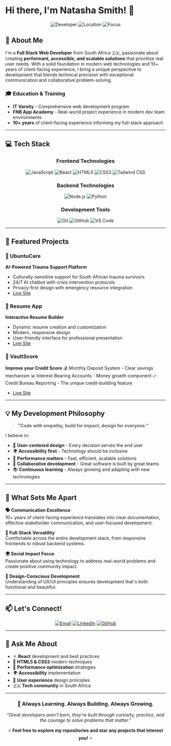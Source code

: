 # Hi there, I'm Natasha Smith! 👋

<div align="center">

![Developer](https://img.shields.io/badge/Full%20Stack-Developer-blueviolet)
![Location](https://img.shields.io/badge/Location-South%20Africa%20🇿🇦-green)
![Focus](https://img.shields.io/badge/Focus-User%20Centered%20Design-orange)

</div>

## 🚀 About Me

I'm a **Full Stack Web Developer** from South Africa 🇿🇦, passionate about creating **performant, accessible, and scalable solutions** that prioritize real user needs. With a solid foundation in modern web technologies and 10+ years of client-facing experience, I bring a unique perspective to development that blends technical precision with exceptional communication and collaborative problem-solving.

### 🎓 Education & Training
- **IT Varsity** - Comprehensive web development program
- **FNB App Academy** - Real-world project experience in modern dev team environments
- **10+ years** of client-facing experience informing my full-stack approach

---

## 💻 Tech Stack

<div align="center">

### Frontend Technologies
![JavaScript](https://img.shields.io/badge/-JavaScript-F7DF1E?style=for-the-badge&logo=javascript&logoColor=black)
![React](https://img.shields.io/badge/-React-61DAFB?style=for-the-badge&logo=react&logoColor=black)
![HTML5](https://img.shields.io/badge/-HTML5-E34F26?style=for-the-badge&logo=html5&logoColor=white)
![CSS3](https://img.shields.io/badge/-CSS3-1572B6?style=for-the-badge&logo=css3&logoColor=white)
![Tailwind CSS](https://img.shields.io/badge/-Tailwind_CSS-38B2AC?style=for-the-badge&logo=tailwind-css&logoColor=white)

### Backend Technologies
![Node.js](https://img.shields.io/badge/-Node.js-339933?style=for-the-badge&logo=node.js&logoColor=white)
![Python](https://img.shields.io/badge/-Python-3776AB?style=for-the-badge&logo=python&logoColor=white)

### Development Tools
![Git](https://img.shields.io/badge/-Git-F05032?style=for-the-badge&logo=git&logoColor=white)
![GitHub](https://img.shields.io/badge/-GitHub-181717?style=for-the-badge&logo=github&logoColor=white)
![VS Code](https://img.shields.io/badge/-VS%20Code-007ACC?style=for-the-badge&logo=visual-studio-code&logoColor=white)

</div>

---

## 🌟 Featured Projects

### 🤝 UbuntuCare
**AI-Powered Trauma Support Platform**
- Culturally-sensitive support for South African trauma survivors
- 24/7 AI chatbot with crisis intervention protocols
- Privacy-first design with emergency resource integration
- [Live Site](https://natashaxdev.github.io/UbuntuCare/)

### 📄 Resume App
**Interactive Resume Builder**
- Dynamic resume creation and customization
- Modern, responsive design
- User-friendly interface for professional presentation
- [Live Site](https://natashaxdev.github.io/Resume-App/)

### 🔐 VaultScore
**Improve your Credit Score**
💰 Monthly Deposit System - Clear savings mechanism
📊 Interest-Bearing Accounts - Money growth component
📈 Credit Bureau Reporting - The unique credit-building feature
- [Live Site](https://natashaxdev.github.io/VaultScore/)

---

## 💡 My Development Philosophy

> **"Code with empathy, build for impact, design for everyone."**

I believe in:
- 🎯 **User-centered design** - Every decision serves the end user
- 🌍 **Accessibility first** - Technology should be inclusive
- 🚀 **Performance matters** - Fast, efficient, scalable solutions
- 🤝 **Collaborative development** - Great software is built by great teams
- 📚 **Continuous learning** - Always growing and adapting with new technologies



---

## 🌟 What Sets Me Apart

**🗣️ Communication Excellence**  
10+ years of client-facing experience translates into clear documentation, effective stakeholder communication, and user-focused development.

**🔧 Full-Stack Versatility**  
Comfortable across the entire development stack, from responsive frontends to robust backend systems.

**🌍 Social Impact Focus**  
Passionate about using technology to address real-world problems and create positive community impact.

**🎨 Design-Conscious Development**  
Understanding of UX/UI principles ensures development that's both functional and beautiful.

---

## 📫 Let's Connect!

<div align="center">

[![Email](https://img.shields.io/badge/-contact.natashsmith@gmail.com-D14836?style=for-the-badge&logo=gmail&logoColor=white)](mailto:contact.natashsmith@gmail.com)
[![LinkedIn](https://img.shields.io/badge/-LinkedIn-0A66C2?style=for-the-badge&logo=linkedin&logoColor=white)](https://www.linkedin.com/in/natasha-s-209970375/)
[![GitHub](https://img.shields.io/badge/-GitHub-181717?style=for-the-badge&logo=github&logoColor=white)](https://github.com/NatashaXDev)

</div>

---

## 💬 Ask Me About

- ⚛️ **React** development and best practices
- 🎨 **HTML5 & CSS3** modern techniques
- 🚀 **Performance optimization** strategies
- 🌍 **Accessibility** implementation
- 🤝 **User experience** design principles
- 🇿🇦 **Tech community** in South Africa

---

<div align="center">

### 🚀 Always Learning. Always Building. Always Growing.

*"Great developers aren't born, they're built through curiosity, practice, and the courage to solve problems that matter."*

⭐ **Feel free to explore my repositories and star any projects that interest you!** ⭐

</div>
